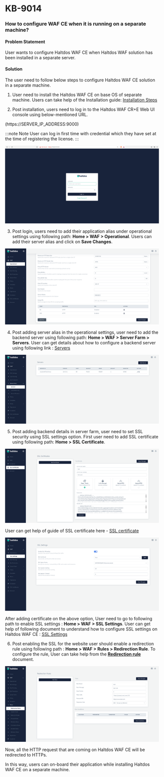# KB-9014

### **How to configure WAF CE when it is running on a separate machine?**

#### **Problem Statement**

User wants to configure Haltdos WAF CE when Haltdos WAF solution has been installed in a separate server.

#### **Solution**

The user need to follow below steps to configure Haltdos WAF CE solution in a separate machine.

1. User need to install the Haltdos WAF CE on base OS of separate machine. Users can take help of the Installation guide: [Installation Steps](/community/getting-started/installation.md)

2. Post installation, users need to log in to the Haltdos WAF CR+E Web UI console using below-mentioned URL.

(https://SERVER_IP_ADDRESS:9000)

:::note Note
User can log in first time with credential which they have set at the time of registering the license.
:::

![](/img/ce-waf/kb/login.png)

3. Post login, users need to add their application alias under operational settings using following path: **Home > WAF > Operational**. Users can add their server alias and click on **Save Changes**.

![Operational Settings](/img/ce-waf/kb/CE_operational_settings.png)

4. Post adding server alias in the operational settings, user need to add the backend server using following path: **Home > WAF > Server Farm > Servers**. User can get details about how to configure a backend server using following link : [Servers](../docs/waf/server_farm/servers.md)

![Servers](/img/ce-waf/kb/CE_servers.png)

5. Post adding backend details in server farm, user need to set SSL security using SSL settings option. First user need to add SSL certificate using following path: **Home > SSL Certificate**. 

![SSL Certificate](/img/ce-waf/kb/ssl_certificates.png)

User can get help of guide of SSL certificate here - [SSL certificate](../docs/ssl_certificates.md)

![SSl settings](/img/ce-waf/kb/ssl_settings.png)

After adding certificate on the above option, User need to go to following path to enable SSL settings : **Home > WAF > SSL Settings**. User can get help of following document to understand how to configure SSL settings on Haltdos WAF CE : [SSL Settings](../docs/waf/ssl_settings.md)

6. Post enabling the SSL for the website user should enable a redirection rule using following path : **Home > WAF > Rules > Redirection Rule**. To configure the rule, User can take help from the [**Redirection rule**](../docs/waf/rules/redirection_rules.md) document.

![Redirection rule](/img/ce-waf/kb/redirection_rules.png)

Now, all the HTTP request that are coming on Haltdos WAF CE will be redirected to HTTPs.

In this way, users can on-board their application while installing Haltdos WAF CE on a separate machine.




